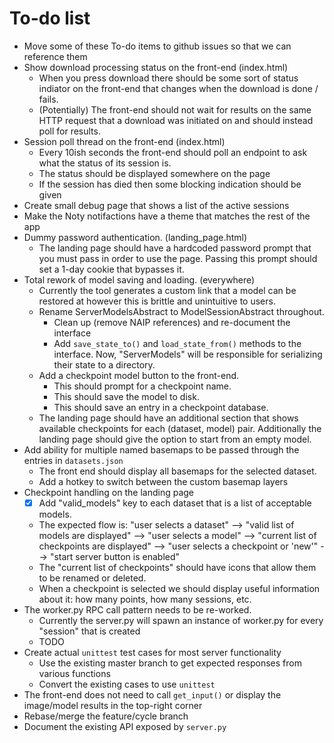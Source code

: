 # To-do list

- Move some of these To-do items to github issues so that we can reference them
- Show download processing status on the front-end (index.html)
  - When you press download there should be some sort of status indiator on the front-end that changes when the download is done / fails.
  - (Potentially) The front-end should not wait for results on the same HTTP request that a download was initiated on and should instead poll for results. 
- Session poll thread on the front-end (index.html)
  - Every 10ish seconds the front-end should poll an endpoint to ask what the status of its session is.
  - The status should be displayed somewhere on the page
  - If the session has died then some blocking indication should be given
- Create small debug page that shows a list of the active sessions
- Make the Noty notifactions have a theme that matches the rest of the app
- Dummy password authentication. (landing_page.html)
  - The landing page should have a hardcoded password prompt that you must pass in order to use the page. Passing this prompt should set a 1-day cookie that bypasses it. 
- Total rework of model saving and loading. (everywhere)
  - Currently the tool generates a custom link that a model can be restored at however this is brittle and unintuitive to users.
  - Rename ServerModelsAbstract to ModelSessionAbstract throughout.
    - Clean up (remove NAIP references) and re-document the interface
    - Add `save_state_to()` and `load_state_from()` methods to the interface. Now, "ServerModels" will be responsible for serializing their state to a directory.
  - Add a checkpoint model button to the front-end.
    - This should prompt for a checkpoint name.
    - This should save the model to disk.
    - This should save an entry in a checkpoint database.
  - The landing page should have an additional section that shows available checkpoints for each (dataset, model) pair. Additionally the landing page should give the option to start from an empty model. 
- Add ability for multiple named basemaps to be passed through the entries in `datasets.json`
  - The front end should display all basemaps for the selected dataset.
  - Add a hotkey to switch between the custom basemap layers
- Checkpoint handling on the landing page
  - [x] Add "valid_models" key to each dataset that is a list of acceptable models.
  - The expected flow is: "user selects a dataset" --> "valid list of models are displayed" --> "user selects a model" --> "current list of checkpoints are displayed" --> "user selects a checkpoint or 'new'" --> "start server button is enabled"
  - The "current list of checkpoints" should have icons that allow them to be renamed or deleted.
  - When a checkpoint is selected we should display useful information about it: how many points, how many sessions, etc.
- The worker.py RPC call pattern needs to be re-worked.
  - Currently the server.py will spawn an instance of worker.py for every "session" that is created
  - TODO
- Create actual `unittest` test cases for most server functionality
  - Use the existing master branch to get expected responses from various functions
  - Convert the existing cases to use `unittest`
- The front-end does not need to call `get_input()` or display the image/model results in the top-right corner
- Rebase/merge the feature/cycle branch
- Document the existing API exposed by `server.py`